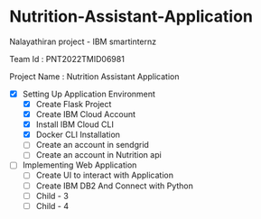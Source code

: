 # Nutrition-Assistant-Application

Nalayathiran project - IBM smartinternz

Team Id : PNT2022TMID06981

Project Name : Nutrition Assistant Application 

- [X] Setting Up Application Environment
    - [X] Create Flask Project
    - [X] Create IBM Cloud Account
    - [X] Install IBM Cloud CLI
    - [X] Docker CLI Installation
    - [ ] Create an account in sendgrid
    - [ ] Create an account in Nutrition api
- [ ] Implementing Web Application
    - [ ] Create UI to interact with Application
    - [ ] Create IBM DB2 And Connect with Python
    - [ ] Child - 3
    - [ ] Child - 4
